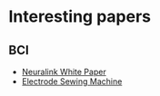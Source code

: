 # Interesting papers

## BCI
  - [Neuralink White Paper](https://www.documentcloud.org/documents/6204648-Neuralink-White-Paper.html)
  - [Electrode Sewing Machine](https://www.biorxiv.org/content/10.1101/578542v1.full)
